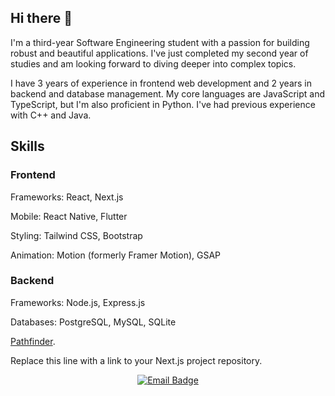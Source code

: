 ## Hi there 👋

I'm a third-year Software Engineering student with a passion for building robust and beautiful applications. I've just completed my second year of studies and am looking forward to diving deeper into complex topics.

I have 3 years of experience in frontend web development and 2 years in backend and database management. My core languages are JavaScript and TypeScript, but I'm also proficient in Python. I've had previous experience with C++ and Java.

## Skills
### Frontend
Frameworks: React, Next.js

Mobile: React Native, Flutter

Styling: Tailwind CSS, Bootstrap

Animation: Motion (formerly Framer Motion), GSAP

### Backend
Frameworks: Node.js, Express.js

Databases: PostgreSQL, MySQL, SQLite

[Pathfinder](https://pathfinder-eosin.vercel.app/).

Replace this line with a link to your Next.js project repository.

<p align="center">
<a href="mailto:gmutuku05@gmail.com">
<img src="https://www.google.com/search?q=https://img.shields.io/badge/Gmail-D14836?style=for-the-badge&logo=gmail&logoColor=white" alt="Email Badge"/>
</a>
</p>
